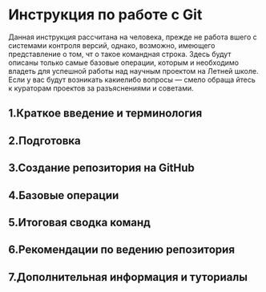 # Инструкция по работе с Git
Данная инструкция рассчитана на человека, прежде не работа                       вшего с системами контроля
версий, однако, возможно, имеющего представление о том, чт                       о такое командная строка.
Здесь будут описаны только самые базовые операции, которым                       и необходимо владеть для
успешной работы над научным проектом на Летней школе. 
Если у вас будут возникать какие­либо вопросы — смело обраща                         йтесь к кураторам
проектов за разъяснениями и советами. 

## 1.Краткое введение и терминология
## 2.Подготовка 
## 3.Создание репозитория на GitHub
## 4.Базовые операции
## 5.Итоговая сводка команд 
## 6.Рекомендации по ведению репозитория
## 7.Дополнительная информация и туториалы